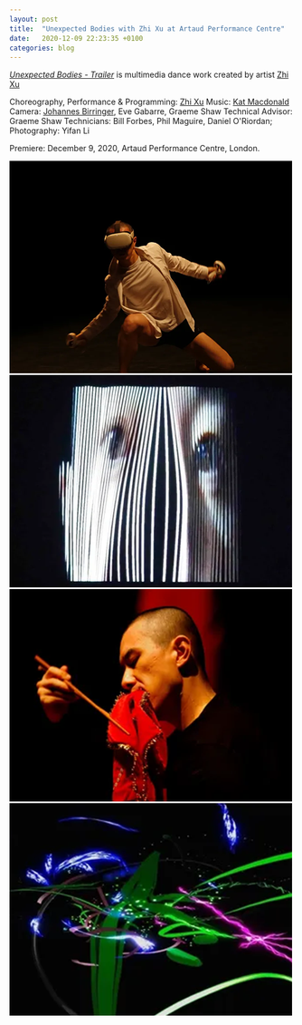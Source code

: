 ```yaml
---
layout: post
title:  "Unexpected Bodies with Zhi Xu at Artaud Performance Centre"
date:   2020-12-09 22:23:35 +0100
categories: blog
---
```


[*Unexpected Bodies - Trailer*][unexpected] is multimedia dance work created by artist [Zhi Xu][zhi]

Choreography, Performance & Programming: [Zhi Xu][zhi]
Music: [Kat Macdonald][otherkat]
Camera: [Johannes Birringer][johan], Eve Gabarre, Graeme Shaw
Technical Advisor: Graeme Shaw
Technicians: Bill Forbes, Phil Maguire, Daniel O'Riordan; Photography: Yifan Li

Premiere: December 9, 2020, Artaud Performance Centre, London.

<img src="/assets/img/unexpectedbodies/zhivr.png" height="375" width="500"/>
<img src="/assets/img/unexpectedbodies/facevr.png" height="375" width="500"/>
<img src="/assets/img/unexpectedbodies/eatvr.png" height="375" width="500"/>
<img src="/assets/img/unexpectedbodies/spacevr.png" height="375" width="500"/>

[unexpected]: https://www.youtube.com/watch?v=02x_DQMUdp8&embeds_referring_euri=https%3A%2F%2Fzhixu.org%2F&source_ve_path=Mjg2NjY
[johan]: https://en.wikipedia.org/wiki/Johannes_Birringer
[zhi]: https://zhixu.org/
[otherkat]: https://otherkat.com/